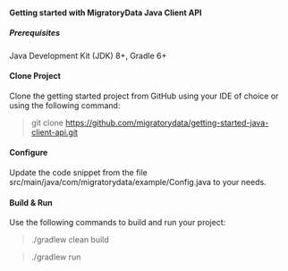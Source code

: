 #### Getting started with MigratoryData Java Client API

##### Prerequisites
Java Development Kit (JDK) 8+, Gradle 6+ 

#### Clone Project

Clone the getting started project from GitHub using your IDE of choice or using the following command:
> git clone https://github.com/migratorydata/getting-started-java-client-api.git

#### Configure
Update the code snippet from the file src/main/java/com/migratorydata/example/Config.java to your needs.

#### Build & Run
Use the following commands to build and run your project:
> ./gradlew clean build

> ./gradlew run
